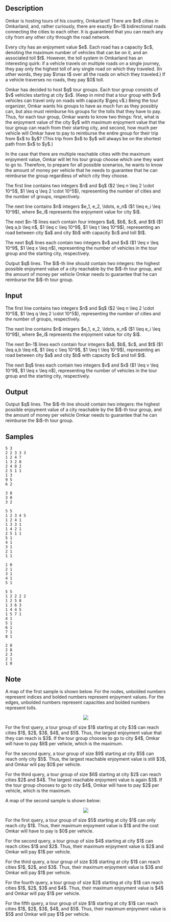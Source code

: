 ## Description

<div><p>Omkar is hosting tours of his country, Omkarland! There are $n$ cities in Omkarland, and, rather curiously, there are exactly $n-1$ bidirectional roads connecting the cities to each other. It is guaranteed that you can reach any city from any other city through the road network.</p><p>Every city has an enjoyment value $e$. Each road has a capacity $c$, denoting the maximum number of vehicles that can be on it, and an associated toll $t$. However, the toll system in Omkarland has an interesting quirk: if a vehicle travels on multiple roads on a single journey, they pay only the highest toll of any single road on which they traveled. (In other words, they pay $\max t$ over all the roads on which they traveled.) If a vehicle traverses no roads, they pay $0$ toll.</p><p>Omkar has decided to host $q$ tour groups. Each tour group consists of $v$ vehicles starting at city $x$. (Keep in mind that a tour group with $v$ vehicles can travel only on roads with capacity $\geq v$.) Being the tour organizer, Omkar wants his groups to have as much fun as they possibly can, but also must reimburse his groups for the tolls that they have to pay. Thus, for each tour group, Omkar wants to know two things: first, what is the enjoyment value of the city $y$ with maximum enjoyment value that the tour group can reach from their starting city, and second, how much per vehicle will Omkar have to pay to reimburse the entire group for their trip from $x$ to $y$? (This trip from $x$ to $y$ will always be on the shortest path from $x$ to $y$.)</p><p>In the case that there are multiple reachable cities with the maximum enjoyment value, Omkar will let his tour group choose which one they want to go to. Therefore, to prepare for all possible scenarios, he wants to know the amount of money per vehicle that he needs to guarantee that he can reimburse the group regardless of which city they choose.</p></div><div class="input-specification"><p>The first line contains two integers $n$ and $q$ ($2 \leq n \leq 2 \cdot 10^5$, $1 \leq q \leq 2 \cdot 10^5$), representing the number of cities and the number of groups, respectively.</p><p>The next line contains $n$ integers $e_1, e_2, \ldots, e_n$ ($1 \leq e_i \leq 10^9$), where $e_i$ represents the enjoyment value for city $i$.</p><p>The next $n-1$ lines each contain four integers $a$, $b$, $c$, and $t$ ($1 \leq a,b \leq n$, $1 \leq c \leq 10^9$, $1 \leq t \leq 10^9$), representing an road between city $a$ and city $b$ with capacity $c$ and toll $t$.</p><p>The next $q$ lines each contain two integers $v$ and $x$ ($1 \leq v \leq 10^9$, $1 \leq x \leq n$), representing the number of vehicles in the tour group and the starting city, respectively.</p></div><div class="output-specification"><p>Output $q$ lines. The $i$-th line should contain two integers: the highest possible enjoyment value of a city reachable by the $i$-th tour group, and the amount of money per vehicle Omkar needs to guarantee that he can reimburse the $i$-th tour group.</p></div>

## Input

<p>The first line contains two integers $n$ and $q$ ($2 \leq n \leq 2 \cdot 10^5$, $1 \leq q \leq 2 \cdot 10^5$), representing the number of cities and the number of groups, respectively.</p><p>The next line contains $n$ integers $e_1, e_2, \ldots, e_n$ ($1 \leq e_i \leq 10^9$), where $e_i$ represents the enjoyment value for city $i$.</p><p>The next $n-1$ lines each contain four integers $a$, $b$, $c$, and $t$ ($1 \leq a,b \leq n$, $1 \leq c \leq 10^9$, $1 \leq t \leq 10^9$), representing an road between city $a$ and city $b$ with capacity $c$ and toll $t$.</p><p>The next $q$ lines each contain two integers $v$ and $x$ ($1 \leq v \leq 10^9$, $1 \leq x \leq n$), representing the number of vehicles in the tour group and the starting city, respectively.</p>

## Output

<p>Output $q$ lines. The $i$-th line should contain two integers: the highest possible enjoyment value of a city reachable by the $i$-th tour group, and the amount of money per vehicle Omkar needs to guarantee that he can reimburse the $i$-th tour group.</p>

## Samples

```input1
5 3
2 2 3 3 3
1 2 4 7
1 3 2 8
2 4 8 2
2 5 1 1
1 3
9 5
6 2
```

```output1
3 8
3 0
3 2
```






```input2
5 5
1 2 3 4 5
1 2 4 1
1 3 3 1
1 4 2 1
2 5 1 1
5 1
4 1
3 1
2 1
1 1
```

```output2
1 0
2 1
3 1
4 1
5 1
```






```input3
5 5
1 2 2 2 2
1 2 5 8
1 3 6 3
1 4 4 5
1 5 7 1
4 1
5 1
6 1
7 1
8 1
```

```output3
2 8
2 8
2 3
2 1
1 0
```




## Note

<p>A map of the first sample is shown below. For the nodes, unbolded numbers represent indices and bolded numbers represent enjoyment values. For the edges, unbolded numbers represent capacities and bolded numbers represent tolls.</p><center> <img class="tex-graphics" src="./32429/file/ZioIlSTG.png" style="max-width: 100.0%;max-height: 100.0%;"> </center><p>For the first query, a tour group of size $1$ starting at city $3$ can reach cities $1$, $2$, $3$, $4$, and $5$. Thus, the largest enjoyment value that they can reach is $3$. If the tour group chooses to go to city $4$, Omkar will have to pay $8$ per vehicle, which is the maximum.</p><p>For the second query, a tour group of size $9$ starting at city $5$ can reach only city $5$. Thus, the largest reachable enjoyment value is still $3$, and Omkar will pay $0$ per vehicle.</p><p>For the third query, a tour group of size $6$ starting at city $2$ can reach cities $2$ and $4$. The largest reachable enjoyment value is again $3$. If the tour group chooses to go to city $4$, Omkar will have to pay $2$ per vehicle, which is the maximum.</p><p>A map of the second sample is shown below:</p><center> <img class="tex-graphics" src="./32429/file/84FF1bAI.png" style="max-width: 100.0%;max-height: 100.0%;"> </center><p>For the first query, a tour group of size $5$ starting at city $1$ can only reach city $1$. Thus, their maximum enjoyment value is $1$ and the cost Omkar will have to pay is $0$ per vehicle.</p><p>For the second query, a tour group of size $4$ starting at city $1$ can reach cities $1$ and $2$. Thus, their maximum enjoyment value is $2$ and Omkar will pay $1$ per vehicle.</p><p>For the third query, a tour group of size $3$ starting at city $1$ can reach cities $1$, $2$, and $3$. Thus, their maximum enjoyment value is $3$ and Omkar will pay $1$ per vehicle.</p><p>For the fourth query, a tour group of size $2$ starting at city $1$ can reach cities $1$, $2$, $3$ and $4$. Thus, their maximum enjoyment value is $4$ and Omkar will pay $1$ per vehicle.</p><p>For the fifth query, a tour group of size $1$ starting at city $1$ can reach cities $1$, $2$, $3$, $4$, and $5$. Thus, their maximum enjoyment value is $5$ and Omkar will pay $1$ per vehicle.</p>
